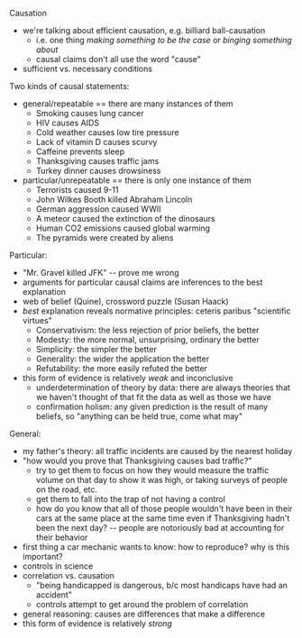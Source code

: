 Causation
* we're talking about efficient causation, e.g. billiard ball-causation
  * i.e. one thing *making something to be the case* or *binging something about*
  * causal claims don't all use the word "cause"
* sufficient vs. necessary conditions

Two kinds of causal statements:
* general/repeatable == there are many instances of them
  * Smoking causes lung cancer
  * HIV causes AIDS
  * Cold weather causes low tire pressure
  * Lack of vitamin D causes scurvy
  * Caffeine prevents sleep
  * Thanksgiving causes traffic jams
  * Turkey dinner causes drowsiness
* particular/unrepeatable == there is only one instance of them
  * Terrorists caused 9-11
  * John Wilkes Booth killed Abraham Lincoln
  * German aggression caused WWII
  * A meteor caused the extinction of the dinosaurs
  * Human CO2 emissions caused global warming
  * The pyramids were created by aliens

Particular:
* "Mr. Gravel killed JFK" -- prove me wrong
* arguments for particular causal claims are inferences to the best explanation
* web of belief (Quine), crossword puzzle (Susan Haack)
* *best* explanation reveals normative principles: ceteris paribus "scientific virtues"
  * Conservativism: the less rejection of prior beliefs, the better
  * Modesty: the more normal, unsurprising, ordinary the better
  * Simplicity: the simpler the better
  * Generality: the wider the application the better
  * Refutability: the more easily refuted the better
* this form of evidence is relatively *weak* and inconclusive
  * underdetermination of theory by data: there are always theories that we
    haven't thought of that fit the data as well as those we have
  * confirmation holism: any given prediction is the result of many beliefs, so "anything can be held true, come what may"

General:
* my father's theory: all traffic incidents are caused by the nearest holiday
* "how would you prove that Thanksgiving causes bad traffic?"
  * try to get them to focus on how they would measure the traffic volume on that     day to show it was high, or taking surveys of people on the road, etc.
  * get them to fall into the trap of not having a control
  * how do you know that all of those people wouldn't have been in their cars at
    the same place at the same time even if Thanksgiving hadn't been the next
    day? -- people are notoriously bad at accounting for their behavior
* first thing a car mechanic wants to know: how to reproduce? why is this
  important?
* controls in science
* correlation vs. causation
  * "being handicapped is dangerous, b/c most handicaps have had an accident"
  * controls attempt to get around the problem of correlation
* general reasoning: causes are differences that make a difference
* this form of evidence is relatively *strong*

